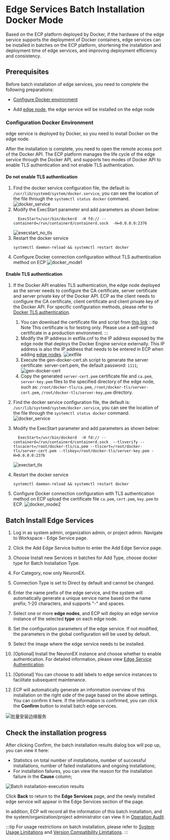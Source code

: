 # Edge Services Batch Installation Docker Mode

Based on the ECP platform deployed by Docker, if the hardware of the edge service supports the deployment of Docker containers, edge services can be installed in batches on the ECP platform, shortening the installation and deployment time of edge services, and improving deployment efficiency and consistency.

## Prerequisites

Before batch installation of edge services, you need to complete the following preparations:
- [Configure Docker environment](#configuration-docker-environment)
<!-- - Add [edge service image](../system_admin/resource_config.md#edge service image list) -->
- Add [edge node](./docker_node.md), the edge service will be installed on the edge node

### Configuration Docker Environment

edge service is deployed by Docker, so you need to install Docker on the edge node. 

After the installation is complete, you need to open the remote access port of the Docker API. The ECP platform manages the life cycle of the edge service through the Docker API, and supports two modes of Docker API to enable TLS authentication and not enable TLS authentication.


#### Do not enable TLS authentication

1. Find the docker service configuration file, the default is: `/usr/lib/systemd/system/docker.service`, you can see the location of the file through the `systemctl status docker` command.
    ![docker_service](./_assets/docker_service.png)
2. Modify the ExecStart parameter and add parameters as shown below:
    ```shell
      ExecStart=/usr/bin/dockerd  -H fd:// --containerd=/run/containerd/containerd.sock  -H=0.0.0.0:2376
   ```
   ![execstart_no_tls](./_assets/execstart_no_tls.png)
3. Restart the docker service
    ```shell
    systemctl daemon-reload && systemctl restart docker
    ```
4. Configure Docker connection configuration without TLS authentication method on ECP
   ![docker_mode1](./_assets/docker_mode1.png)

#### Enable TLS authentication

1. If the Docker API enables TLS authentication, the edge node deployed as the server needs to configure the CA certificate, server certificate and server private key of the Docker API. ECP as the client needs to configure the CA certificate, client certificate and client private key of the Docker API. For specific configuration methods, please refer to [Docker TLS authentication](https://docs.docker.com/engine/security/https/).

    1) You can download the certificate file and script from [this link](https://github.com/emqx/emqx-ecp-docs/tree/main/ecp/resource/docker-tls)
      :::tip Note
      This certificate is for testing only.
      Please use a self-signed certificate in a production environment.
      :::
   2) Modify the IP address in extfile.cnf to the IP address exposed by the edge node that deploys the Docker Engine service externally. This IP address is also the IP address that needs to be entered in ECP when adding [edge nodes](./docker_node.md).
      ![extfile](./_assets/extfile.png)
   3) Execute the gen-docker-cert.sh script to generate the server certificate: server-cert.pem, the default password: `1111`;
      ![gen-docker-cert](./_assets/gen-docker-cert.png)
   4) Copy the generated `server-cert.pem` certificate file and `ca.pem`, `server-key.pem` files to the specified directory of the edge node, such as: `/root/docker-tls/ca.pem`, `/root/docker-tls/server-cert.pem`, `/root/docker-tls/server-key.pem` directory.

2. Find the docker service configuration file, the default is: `/usr/lib/systemd/system/docker.service`, you can see the location of the file through the `systemctl status docker` command.
    ![docker_service](./_assets/docker_service.png)

3. Modify the ExecStart parameter and add parameters as shown below:
    ```shell
      ExecStart=/usr/bin/dockerd  -H fd:// --containerd=/run/containerd/containerd.sock  --tlsverify --tlscacert=/root/docker-tls/ca.pem --tlscert=/root/docker-tls/server-cert.pem --tlskey=/root/docker-tls/server-key.pem -H=0.0.0.0:2376
   ```
   ![exectart_tls](./_assets/exectart_tls.png)
4. Restart the docker service
    ```shell
    systemctl daemon-reload && systemctl restart docker
    ```
5. Configure Docker connection configuration with TLS authentication method on ECP
    upload the certificate file  `ca.pem`, `cert.pem`, `key.pem` to ECP.
   ![docker_mode2](./_assets/docker_mode2.png)

## Batch Install Edge Services

1. Log in as system admin, organization admin, or project admin. Navigate to Workspace - Edge Service page.

2. Click the Add Edge Service button to enter the Add Edge Service page.

3. Choose Install new Services in batches for Add Type, choose docker type for Batch Installation Type.

4. For Category, now only NeuronEX.

5. Connection Type is set to Direct by default and cannot be changed.

6. Enter the name prefix of the edge service, and the system will automatically generate a unique service name based on the name prefix; 1-20 characters, and supports "-" and spaces.

7. Select one or more **edge nodes**, and ECP will deploy an edge service instance of the selected **type** on each edge node.

8. Set the configuration parameters of the edge service. If not modified, the parameters in the global configuration will be used by default.

9. Select the image where the edge service needs to be installed.

10. [Optional] Install the NeuronEX instance and choose whether to enable authentication. For detailed information, please view [Edge Service Authentication](./e2c.md).

11. [Optional] You can choose to add labels to edge service instances to facilitate subsequent maintenance.

12. ECP will automatically generate an information overview of this installation on the right side of the page based on the above settings. You can confirm it here. If the information is confirmed, you can click the **Confirm** button to install batch edge services.

![批量安装边缘服务](./_assets/install-neuronex-by-docker.png)

## Check the installation progress

After clicking Confirm, the batch installation results dialog box will pop up, you can view it here:

- Statistics on total number of installations, number of successful installations, number of failed installations and ongoing installations;
- For installation failures, you can view the reason for the installation failure in the **Cause** column;

![Batch installation-execution results](./_assets/edge-service-addbatch-results.png)

Click **Back** to return to the **Edge Services** page, and the newly installed edge service will appear in the Edge Services section of the page.

In addition, ECP will record all the information of this batch installation, and the system/organization/project administrator can view it in [Operation Audit](../system_admin/operation_audit).

:::tip
For usage restrictions on batch installation, please refer to [System Usage Limitations](../others/known_limitations) and [Version Compatibility Limitations](../others/version_limitations).
:::